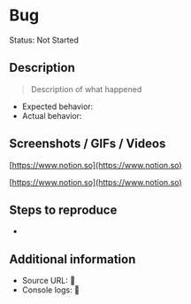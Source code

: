 # Bug

Status: Not Started

## Description

> Description of what happened
> 
- Expected behavior:
- Actual behavior:

## Screenshots / GIFs / Videos

[https://www.notion.so](https://www.notion.so)

[https://www.notion.so](https://www.notion.so)

## Steps to reproduce

- 

## Additional information

- Source URL: 🔗
- Console logs: 🔗